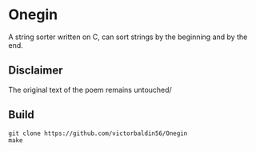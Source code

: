 # Onegin
A string sorter written on C, can sort strings by the beginning and by the end.

## Disclaimer
The original text of the poem remains untouched/

## Build
```
git clone https://github.com/victorbaldin56/Onegin
make
```
